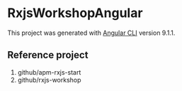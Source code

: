 # RxjsWorkshopAngular

This project was generated with [Angular CLI](https://github.com/angular/angular-cli) version 9.1.1.

## Reference project

1. github/apm-rxjs-start
2. github/rxjs-workshop
